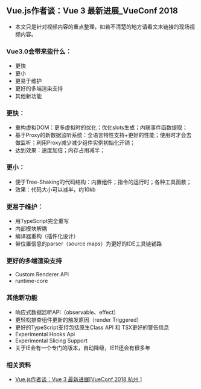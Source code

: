 ## Vue.js作者谈：Vue 3 最新进展_VueConf 2018

- 本文只是针对视频内容的重点整理，如若不清楚的地方请看文末链接的现场视频内容。

### Vue3.0会带来些什么：
- 更快
- 更小
- 更易于维护
- 更好的多端渲染支持
- 其他新功能

### 更快：
- 重构虚拟DOM：更多虚拟时的优化；优化slots生成；内联事件函数提取；
- 基于Proxy的新数据监听系统：全语言特性支持+更好的性能；使用时才会去做监听；利用Proxy减少减少组件实例初始化开销；
- 达到效果：速度加倍；内存占用减半；

### 更小：
- 便于Tree-Shaking的代码结构：内置组件；指令的运行时；各种工具函数；
- 效果：代码大小可以减半，约10kb

### 更易于维护：
- 用TypeScript完全重写
- 内部模块解耦
- 编译器重构（插件化设计）
- 带位置信息的parser（source maps）为更好的IDE工具链铺路

### 更好的多端渲染支持
- Custom Renderer API
- runtime-core

### 其他新功能
- 响应式数据监听API（observable、effect）
- 更轻松排查组件更新的触发原因（render Triggered）
- 更好的TypeScript支持包括原生Class API 和 TSX更好的警告信息
- Experimental Hooks Api
- Experimental Slicing Support
- 关于IE会有一个专门的版本，自动降级，IE11还会有很多年

### 相关资料
- [Vue.js作者谈：Vue 3 最新进展[VueConf 2018 杭州 ]](https://www.bilibili.com/video/av36787459/)